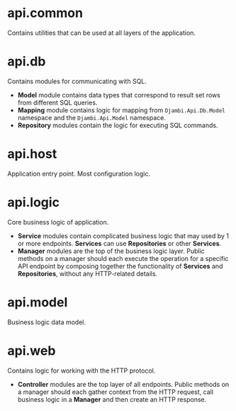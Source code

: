 # api.common

Contains utilities that can be used at all layers of the application.

# api.db

Contains modules for communicating with SQL.

- **Model** module contains data types that correspond to result set rows from different SQL queries.
- **Mapping** module contains logic for mapping from `Djambi.Api.Db.Model` namespace and the `Djambi.Api.Model` namespace.
- **Repository** modules contain the logic for executing SQL commands.

# api.host

Application entry point. Most configuration logic.

# api.logic

Core business logic of application.

- **Service** modules contain complicated business logic that may used by 1 or more endpoints. **Services** can use **Repositories** or other **Services**.
- **Manager** modules are the top of the business logic layer. Public methods on a manager should each execute the operation for a specific API endpoint by composing together the functionality of **Services** and **Repositories**, without any HTTP-related details.

# api.model

Business logic data model.

# api.web

Contains logic for working with the HTTP protocol.

- **Controller** modules are the top layer of all endpoints. Public methods on a manager should each gather context from the HTTP request, call business logic in a **Manager** and then create an HTTP response.
